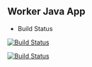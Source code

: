 ## Worker Java App

* Build Status

[![Build Status](http://34.125.110.220:8080/buildStatus/icon?job=instavote%2Fworker-build)](http://34.125.110.220:8080/job/instavote/job/worker-build/)

[![Build Status](http://34.125.110.220:8080/buildStatus/icon?job=instavote%2Fworker-test&subject=UnitTest)](http://34.125.110.220:8080/job/instavote/job/worker-test/)
